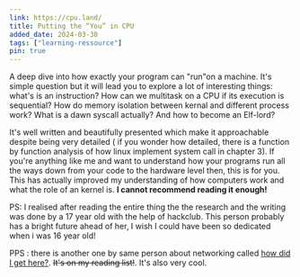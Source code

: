 ```yaml
---
link: https://cpu.land/
title: Putting the “You” in CPU
added_date: 2024-03-30
tags: ["learning-ressource"]
pin: true
---
```



A deep dive into how exactly your program can "run"on a machine. It's simple question but it will lead you to explore a lot of interesting things: what's is an instruction? How can we multitask on a CPU if its execution is sequential? How do memory isolation between kernal and different process work? What is a dawn syscall actually? And how to become an Elf-lord?

It's well written and beautifully presented which make it approachable despite being very detailed ( if you wonder how detailed, there is a function by function analysis of how linux implement system call in chapter 3). If you're anything like me and want to understand how your programs run all the ways down from your code to the hardware level then, this is for you. This has actually improved my understanding of how computers work and what the role of an kernel is. **I cannot recommend reading it enough!**

PS: I realised after reading the entire thing the the research and the writing was done by a 17 year old with the help of hackclub.  This person probably has  a bright future ahead of her, I wish I could have been so dedicated when i was 16 year old!

PPS : there is another one by same person about networking called [how did I get here?](https://how-did-i-get-here.net/). ~~It's on my reading list!~~. It's also very cool.
